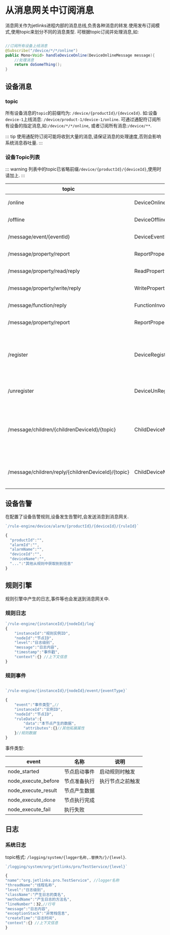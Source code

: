 # 从消息网关中订阅消息

消息网关作为jetlinks进程内部的消息总线,负责各种消息的转发.使用发布订阅模式,使用topic来划分不同的消息类型.
可根据topic订阅并处理消息,如:

```java

//订阅所有设备上线消息
@Subscribe("/device/*/*/online")
public Mono<Void> handleDeviceOnline(DeviceOnlineMessage message){
    //处理消息
    return doSomeThing();
}

```

## 设备消息

### topic
所有设备消息的`topic`的前缀均为: `/device/{productId}/{deviceId}`.
如:设备`device-1`上线消息: `/device/product-1/device-1/online`.
可通过通配符订阅所有设备的指定消息,如:`/device/*/*/online`,
或者订阅所有消息:`/device/**`.

::: tip
使用通配符订阅可能将收到大量的消息,请保证消息的处理速度,否则会影响系统消息吞吐量.
:::

### 设备Topic列表

::: warning
列表中的topic已省略前缀`/device/{productId}/{deviceId}`,使用时请加上.
:::

|  topic   | 类型  | 说明 |
|  ----  | ----  | ----|
| /online  | DeviceOnlineMessage | 设备上线   |
| /offline  | DeviceOfflineMessage |  设备离线  |
| /message/event/{eventId}  | DeviceEventMessage |  设备事件  |
| /message/property/report  | ReportPropertyMessage |  设备上报属性  |
| /message/property/read/reply  | ReadPropertyMessageReply |  读取属性回复  |
| /message/property/write/reply  | WritePropertyMessageReply |  修改属性回复  |
| /message/function/reply  | FunctionInvokeMessageReply |  调用功能回复  |
| /message/property/report  | ReportPropertyMessage |  设备上报属性  |
| /register  | DeviceRegisterMessage |  设备注册,通常与子设备消息配合使用  |
| /unregister  | DeviceUnRegisterMessage |  设备注销,同上  |
| /message/children/{childrenDeviceId}/{topic}  | ChildDeviceMessage |  子设备消息,{topic}为子设备消息对应的topic  |
| /message/children/reply/{childrenDeviceId}/{topic}  | ChildDeviceMessage |  子设备回复消息,同上  |

## 设备告警

在配置了设备告警规则,设备发生告警时,会发送消息到消息网关.

```js
`/rule-engine/device/alarm/{productId}/{deviceId}/{ruleId}`

{
  "productId":"",
  "alarmId":"",
  "alarmName":"",
  "deviceId":"",
  "deviceName":"",
  "...":"其他从规则中获取到到信息"
}
```

## 规则引擎

规则引擎中产生的日志,事件等也会发送到消息网关中.

### 规则日志

```js
`/rule-engine/{instanceId}/{nodeId}/log`
{
    "instanceId":"规则实例ID",
    "nodeId":"节点ID",
    "level":"日志级别",
    "message":"日志内容",
    "timestamp":"事件戳",
    "context":{} //上下文信息
}
```

### 规则事件

```js

`/rule-engine/{instanceId}/{nodeId}/event/{eventType}`

{
    "event":"事件类型",//
    "instanceId":"实例ID",
    "nodeId":"节点ID",
    "ruleData":{
        "data":"本节点产生的数据",
        "attributes":{}//其他拓展属性
    }//规则数据
}

```

事件类型:

|  event   | 名称  | 说明 |
|  ----  | ----  | ----|
| node_started  | 节点启动事件 | 启动规则时触发   |
| node_execute_before  | 节点准备执行 |  执行节点之前触发  |
| node_execute_result  | 节点产生数据 |    |
| node_execute_done  | 节点执行完成 |    |
| node_execute_fail  | 执行失败 |    |

## 日志

### 系统日志

topic格式: `/logging/system/{logger名称,.替换为/}/{level}`.

```js
`/logging/system/org/jetlinks/pro/TestService/{level}`

{
"name":"org.jetlinks.pro.TestService", //logger名称
"threadName":"线程名称",
"level":"日志级别",
"className":"产生日志的类名",
"methodName":"产生日志的方法名",
"lineNumber"：32,//行号
"message":"日志内容",
"exceptionStack":"异常栈信息",
"createTime":"日志时间",
"context":{} //上下文信息
}

```